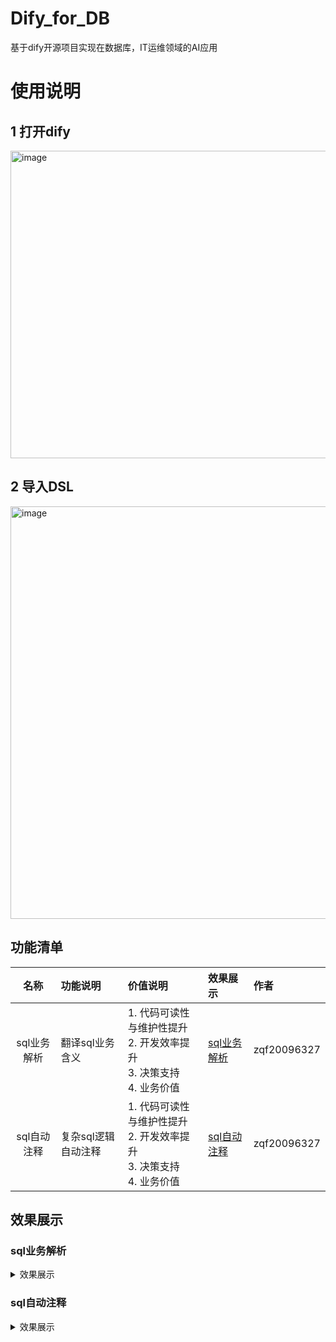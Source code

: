 # Dify_for_DB
基于dify开源项目实现在数据库，IT运维领域的AI应用
# 使用说明
## 1 打开dify
<img width="1879" height="492" alt="image" src="https://github.com/user-attachments/assets/d017c7a8-9b63-42c6-9647-526efcd61e63" />

## 2 导入DSL
<img width="1868" height="660" alt="image" src="https://github.com/user-attachments/assets/4ad1a9e2-9020-40ab-bb12-6ec95f215f53" />

## 功能清单

| 名称 | 功能说明 | 价值说明 | 效果展示 | 作者 |
|:----:|:-----|:-----|:-----|:-------|
| sql业务解析 | 翻译sql业务含义 | 1. 代码可读性与维护性提升<br>2. 开发效率提升<br>3. 决策支持<br>4. 业务价值 |[sql业务解析](#sql业务解析)| zqf20096327 |
| sql自动注释 | 复杂sql逻辑自动注释 | 1. 代码可读性与维护性提升<br>2. 开发效率提升<br>3. 决策支持<br>4. 业务价值 |[sql自动注释](#sql自动注释)| zqf20096327 |

## 效果展示
### sql业务解析
<details>
<summary>效果展示</summary>
  <img width="582" height="592" alt="image" src="https://github.com/user-attachments/assets/a2c74b06-4978-43ec-bfd6-eabc0496b1ed" />
  <img width="933" height="807" alt="image" src="https://github.com/user-attachments/assets/acc1246c-8d2d-49cb-9a12-ad6a51bbb035" />
  <img width="1015" height="780" alt="image" src="https://github.com/user-attachments/assets/d235b716-67f5-4363-8380-8ae540c0287a" />
  <img width="657" height="277" alt="image" src="https://github.com/user-attachments/assets/82a2117d-4a41-4319-ad63-56090f0c0c3a" />
</details>

### sql自动注释
<details>
<summary>效果展示</summary>
  <img width="555" height="887" alt="image" src="https://github.com/user-attachments/assets/52136cfc-b7b4-4fea-9975-9fec80c46e6c" />
  <img width="1015" height="654" alt="image" src="https://github.com/user-attachments/assets/f1f534de-f170-42e6-ad7e-4a4f2861f544" />
  <img width="1010" height="661" alt="image" src="https://github.com/user-attachments/assets/5eed6145-a079-4dba-9d3d-f2fdb383ccd6" />
  <img width="964" height="907" alt="image" src="https://github.com/user-attachments/assets/da037cac-1d50-4315-ac29-8e045058994f" />
  <img width="952" height="940" alt="image" src="https://github.com/user-attachments/assets/3ba37880-b899-4557-9c8e-b232e2106f5c" />
  <img width="732" height="282" alt="image" src="https://github.com/user-attachments/assets/d2e1b31b-060e-4e64-aafd-aebfc74a6f32" />

</details>
